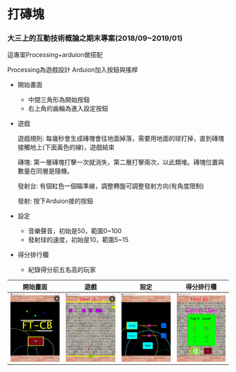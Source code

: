 # 打磚塊
### 大三上的互動技術概論之期末專案(2018/09~2019/01)

這專案Processing+arduion做搭配

Processing為遊戲設計  Arduion加入按鈕與搖桿

* 開始畫面
  * 中間三角形為開始按鈕
  * 右上角的齒輪為進入設定按鈕
  
* 遊戲

  遊戲規則: 每幾秒會生成磚塊會往地面掉落，需要用地面的球打掉，直到磚塊接觸地上(下面黃色的線)，遊戲結束
  
  磚塊: 第一層磚塊打擊一次就消失，第二層打擊兩次，以此類堆。磚塊位置與數量在同層是隨機。
  
  發射台: 有個紅色一個瞄準線，調整轉盤可調整發射方向(有角度限制)
  
  發射: 按下Arduion接的按鈕
  

* 設定
  * 音樂聲音，初始是50，範圍0~100
  * 發射球的速度，初始是10，範圍5~15

* 得分排行欄 
  * 紀錄得分前五名高的玩家

| 開始畫面 | 遊戲 | 設定 | 得分排行欄 |
|:-------:|:----:|:----:|:-----:|
|  ![](https://github.com/capcat0515/breakBricks/blob/main/images/%E6%89%93%E7%A3%9A%E5%A1%8A_start.png)  |  ![](https://github.com/capcat0515/breakBricks/blob/main/images/%E6%89%93%E7%A3%9A%E5%A1%8A_play.png)  | ![](https://github.com/capcat0515/breakBricks/blob/main/images/%E6%89%93%E7%A3%9A%E5%A1%8A_setting.png)  | ![](https://github.com/capcat0515/breakBricks/blob/main/images/%E6%89%93%E7%A3%9A%E5%A1%8A_pointColumn.png)  |
